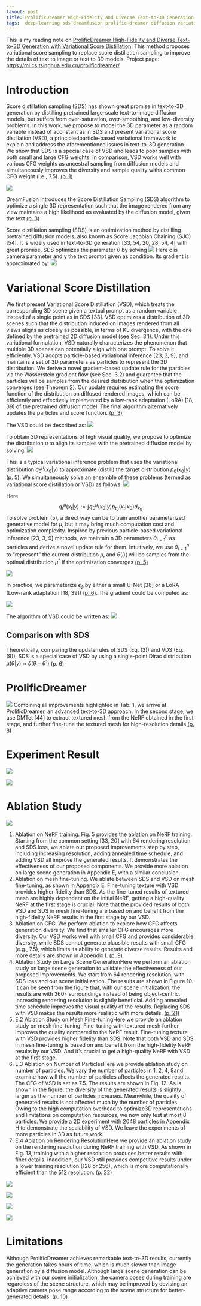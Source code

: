 ```yaml
---
layout: post
title: ProlificDreamer High-Fidelity and Diverse Text-to-3D Generation with Variational Score Distillation
tags:  deep-learning sds dreamfusion prolific-dreamer diffusion variational-score-distillation vsd score-distillation-sampling 3d distill text2image
---
```


This is my reading note on [ProlificDreamer High-Fidelity and Diverse Text-to-3D Generation with Variational Score Distillation](http://arxiv.org/abs/2305.16213). This method proposes variational score sampling to replace score distillation sampling to improve the details of text to image or text to 3D models. Project page: https://ml.cs.tsinghua.edu.cn/prolificdreamer/

# Introduction
Score distillation sampling (SDS) has shown great promise in text-to-3D generation by distilling pretrained large-scale text-to-image diffusion models, but suffers from over-saturation, over-smoothing, and low-diversity problems. In this work, we propose to model the 3D parameter as a random variable instead of aconstant as in SDS and present variational score distillation (VSD), a principledparticle-based variational framework to explain and address the aforementioned issues in text-to-3D generation. We show that SDS is a special case of VSD and leads to poor samples with both small and large CFG weights. In comparison, VSD works well with various CFG weights as ancestral sampling from diffusion models and simultaneously improves the diversity and sample quality witha common CFG weight (i.e., 7.5). [(p. 1)](zotero://open-pdf/library/items/UZXBCJEB?page=1&annotation=HC2CSLNA)

![](https://raw.githubusercontent.com/zhangtemplar/zhangtemplar.github.io/master/uPic/wangProlificDreamerHighFidelityDiverse2023-2-x111-y479.png) 

DreamFusion introduces the Score Distillation Sampling (SDS) algorithm to optimize a single 3D representation such that the image rendered from any view maintains a high likelihood as evaluated by the diffusion model, given the text [(p. 3)](zotero://open-pdf/library/items/UZXBCJEB?page=3&annotation=H9Y4XDZG)

Score distillation sampling (SDS) is an optimization method by distilling pretrained diffusion models, also known as Score Jacobian Chaining (SJC) [54]. It is widely used in text-to-3D generation [33, 54, 20, 28, 54, 4] with great promise. SDS optimizes the parameter $\theta$ by solving
![](https://raw.githubusercontent.com/zhangtemplar/zhangtemplar.github.io/master/uPic/wangProlificDreamerHighFidelityDiverse2023-4-x171-y453.png) 
Here c is camera parameter and y the text prompt given as condition. Its gradient is approximated by:
![](https://raw.githubusercontent.com/zhangtemplar/zhangtemplar.github.io/master/uPic/wangProlificDreamerHighFidelityDiverse2023-4-x182-y414.png) 

# Variational Score Distillation
We first present Variational Score Distillation (VSD), which treats the corresponding 3D scene given a textual prompt as a random variable instead of a single point as in SDS [33]. VSD optimizes a distribution of 3D scenes such that the distribution induced on images rendered from all views aligns as closely as possible, in terms of KL divergence, with the one defined by the pretrained 2D diffusion model (see Sec. 3.1). Under this variational formulation, VSD naturally characterizes the phenomenon that multiple 3D scenes can potentially align with one prompt. To solve it efficiently, VSD adopts particle-based variational inference [23, 3, 9], and maintains a set of 3D parameters as particles to represent the 3D distribution. We derive a novel gradient-based update rule for the particles via the Wasserstein gradient flow (see Sec. 3.2) and guarantee that the particles will be samples from the desired distribution when the optimization converges (see Theorem 2). Our update requires estimating the score function of the distribution on diffused rendered images, which can be efficiently and effectively implemented by a low-rank adaptation (LoRA) [18, 39] of the pretrained diffusion model. The final algorithm alternatively updates the particles and score function. [(p. 3)](zotero://open-pdf/library/items/UZXBCJEB?page=3&annotation=JWMM58QN)

The VSD could be described as:
![](https://raw.githubusercontent.com/zhangtemplar/zhangtemplar.github.io/master/uPic/wangProlificDreamerHighFidelityDiverse2023-5-x102-y583.png) 

To obtain 3D representations of high visual quality, we propose to optimize the distribution $\mu$ to align its samples with the pretrained diffusion model by solving:
![](https://raw.githubusercontent.com/zhangtemplar/zhangtemplar.github.io/master/uPic/wangProlificDreamerHighFidelityDiverse2023-5-x236-y485.png) 

This is a typical variational inference problem that uses the variational distribution $q_0^\mu(x_0|y)$ to approximate (distill) the target distribution $p_0(x_0|y)$ [(p. 5)](zotero://open-pdf/library/items/UZXBCJEB?page=5&annotation=KA352BTG). We simultaneously solve an ensemble of these problems (termed as variational score distillation or VSD) as follows:
![](https://raw.githubusercontent.com/zhangtemplar/zhangtemplar.github.io/master/uPic/wangProlificDreamerHighFidelityDiverse2023-5-x171-y340.png) 

Here $$q_t^\mu(x_t|y):=\int q_0^\mu(x_0|y)p_{t_0}(x_t|x_0)d_{x_0}$$
To solve problem (5), a direct way can be to train another parameterized generative model for $\mu$, but it may bring much computation cost and optimization complexity. Inspired by previous particle-based variational inference [23, 3, 9] methods, we maintain n 3D parameters $\theta_{i=1}^n$ as particles and derive a novel update rule for them. Intuitively, we use $\theta_{i=1}^n$ to “represent” the current distribution $\mu$, and $\theta(i)$( will be samples from the optimal distribution $\mu^*$ if the optimization converges [(p. 5)](zotero://open-pdf/library/items/UZXBCJEB?page=5&annotation=YDU2H3VQ)


![](https://raw.githubusercontent.com/zhangtemplar/zhangtemplar.github.io/master/uPic/wangProlificDreamerHighFidelityDiverse2023-6-x149-y325.png) 

In practice, we parameterize $\epsilon_\phi$ by either a small U-Net [38] or a LoRA (Low-rank adaptation [18, 39]) [(p. 6)](zotero://open-pdf/library/items/UZXBCJEB?page=6&annotation=QMN5R59D). The gradient could be computed as:

![](https://raw.githubusercontent.com/zhangtemplar/zhangtemplar.github.io/master/uPic/wangProlificDreamerHighFidelityDiverse2023-6-x157-y186.png) 

The algorithm of VSD could be written as:
![](https://raw.githubusercontent.com/zhangtemplar/zhangtemplar.github.io/master/uPic/wangProlificDreamerHighFidelityDiverse2023-24-x103-y393.png)

## Comparison with SDS
Theoretically, comparing the update rules of SDS (Eq. (3)) and VDS (Eq. (9)), SDS is a special case of VSD by using a single-point Dirac distribution $\mu(\theta|y) \approx \delta(\theta−\theta^1)$ [(p. 6)](zotero://open-pdf/library/items/UZXBCJEB?page=6&annotation=KFH6K6J4)

# ProlificDreamer
![](https://raw.githubusercontent.com/zhangtemplar/zhangtemplar.github.io/master/uPic/wangProlificDreamerHighFidelityDiverse2023-7-x103-y498.png) 
Combining all improvements highlighted in Tab. 1, we arrive at ProlificDreamer, an advanced text-to-3D approach. In the second stage, we use DMTet [44] to extract textured mesh from the NeRF obtained in the first stage, and further fine-tune the textured mesh for high-resolution details [(p. 8)](zotero://open-pdf/library/items/UZXBCJEB?page=8&annotation=RAM4UJVG)
# Experiment Result
![](https://raw.githubusercontent.com/zhangtemplar/zhangtemplar.github.io/master/uPic/wangProlificDreamerHighFidelityDiverse2023-6-x103-y525.png) 

![](https://raw.githubusercontent.com/zhangtemplar/zhangtemplar.github.io/master/uPic/wangProlificDreamerHighFidelityDiverse2023-8-x103-y521.png) 

# Ablation Study
![](https://raw.githubusercontent.com/zhangtemplar/zhangtemplar.github.io/master/uPic/wangProlificDreamerHighFidelityDiverse2023-9-x103-y562.png) 

1. Ablation on NeRF training. Fig. 5 provides the ablation on NeRF training. Starting from the common setting [33, 20] with 64 rendering resolution and SDS loss, we ablate our proposed improvements step by step, including increasing resolution, adding annealed time schedule, and adding VSD all improve the generated results. It demonstrates the effectiveness of our proposed components. We provide more ablation on large scene generation in Appendix E, with a similar conclusion.
2. Ablation on mesh fine-tuning. We ablate between SDS and VSD on mesh fine-tuning, as shown in Appendix E. Fine-tuning texture with VSD provides higher fidelity than SDS. As the fine-tuned results of textured mesh are highly dependent on the initial NeRF, getting a high-quality NeRF at the first stage is crucial. Note that the provided results of both VSD and SDS in mesh fine-tuning are based on and benefit from the high-fidelity NeRF results in the first stage by our VSD.
3. Ablation on CFG. We perform ablation to explore how CFG affects generation diversity. We find that smaller CFG encourages more diversity. Our VSD works well with small CFG and provides considerable diversity, while SDS cannot generate plausible results with small CFG (e.g., 7.5), which limits its ability to generate diverse results. Results and more details are shown in Appendix I. [(p. 9)](zotero://open-pdf/library/items/UZXBCJEB?page=9&annotation=SFJVCUGW)
4. Ablation Study on Large Scene GenerationHere we perform an ablation study on large scene generation to validate the effectiveness of our proposed improvements. We start from 64 rendering resolution, with SDS loss and our scene initialization. The results are shown in Figure 10. It can be seen from the figure that, with our scene initialization, the results are with 360◦ surroundings instead of being object-centric. Increasing rendering resolution is slightly beneficial. Adding annealed time schedule improves the visual quality of the results. Replacing SDS with VSD makes the results more realistic with more details. [(p. 21)](zotero://open-pdf/library/items/UZXBCJEB?page=21&annotation=CR9TXAQG)
5. E.2 Ablation Study on Mesh Fine-tuningHere we provide an ablation study on mesh fine-tuning. Fine-tuning with textured mesh further improves the quality compared to the NeRF result. Fine-tuning texture with VSD provides higher fidelity than SDS. Note that both VSD and SDS in mesh fine-tuning is based on and benefit from the high-fidelity NeRF results by our VSD. And it’s crucial to get a high-quality NeRF with VSD at the first stage.
6. E.3 Ablation on Number of ParticlesHere we provide ablation study on number of particles. We vary the number of particles in 1, 2, 4, 8and examine how will the number of particles affects the generated results. The CFG of VSD is set as 7.5. The results are shown in Fig. 12. As is shown in the figure, the diversity of the generated results is slightly larger as the number of particles increases. Meanwhile, the quality of generated results is not affected much by the number of particles. Owing to the high computation overhead to optimize3D representations and limitations on computation resources, we now only test at most 8 particles. We provide a 2D experiment with 2048 particles in Appendix H to demonstrate the scalability of VSD. We leave the experiments of more particles in 3D as future work.
7. E.4 Ablation on Rendering ResolutionHere we provide an ablation study on the rendering resolution during NeRF training with VSD. As shown in Fig. 13, training with a higher resolution produces better results with finer details. Inaddition, our VSD still provides competitive results under a lower training resolution (128 or 256), which is more computationally efficient than the 512 resolution. [(p. 22)](zotero://open-pdf/library/items/UZXBCJEB?page=22&annotation=G22VSS47)

![](https://raw.githubusercontent.com/zhangtemplar/zhangtemplar.github.io/master/uPic/wangProlificDreamerHighFidelityDiverse2023-21-x101-y75.png) 

![](https://raw.githubusercontent.com/zhangtemplar/zhangtemplar.github.io/master/uPic/wangProlificDreamerHighFidelityDiverse2023-22-x103-y544.png) 


![](https://raw.githubusercontent.com/zhangtemplar/zhangtemplar.github.io/master/uPic/wangProlificDreamerHighFidelityDiverse2023-23-x94-y208.png) 

![](https://raw.githubusercontent.com/zhangtemplar/zhangtemplar.github.io/master/uPic/wangProlificDreamerHighFidelityDiverse2023-24-x104-y562.png) 

# Limitations 
Although ProlificDreamer achieves remarkable text-to-3D results, currently the generation takes hours of time, which is much slower than image generation by a diffusion model. Although large scene generation can be achieved with our scene initialization, the camera poses during training are regardless of the scene structure, which may be improved by devising an adaptive camera pose range according to the scene structure for better-generated details. [(p. 10)](zotero://open-pdf/library/items/UZXBCJEB?page=10&annotation=M5WR9PGI)

